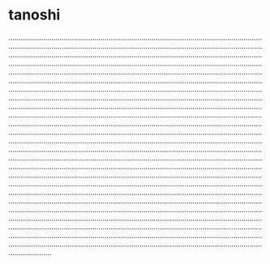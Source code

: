 # tanoshi
.................................................................................................................................................................................................................................................................................................................................................................................................................................................................................................................................................................................................................................................................................................................................................................................................................................................................................................................................................................................................................................................................................................................................................................................................................................................................................................................................................................................................................................................................................................................................................................................................................................................................................................................................................................................................................................................................................................................................................................................................................................................................................................................................................................................................................................................................................................................................................................................................................................................................................................................................................................................................................................................................................................................................................................................................................................................................................................................................................................................................................................................................................................................................................................................................................................................